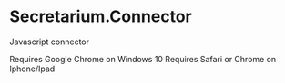 # Secretarium.Connector
Javascript connector


Requires Google Chrome on Windows 10
Requires Safari or Chrome on Iphone/Ipad
